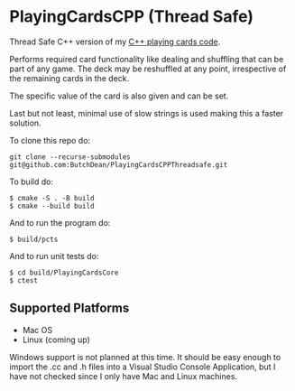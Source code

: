 # PlayingCardsCPP (Thread Safe)

Thread Safe C++ version of my [C++ playing cards code](https://github.com/ButchDean/PlayingCardsCPP "Playing Cards (Non-Thread Safe)").

Performs required card functionality like dealing and shuffling that can be part of any game. The deck may be reshuffled at any point, irrespective of the remaining cards in the deck.

The specific value of the card is also given and can be set.

Last but not least, minimal use of slow strings is used making this a faster solution.

To clone this repo do:
```
git clone --recurse-submodules git@github.com:ButchDean/PlayingCardsCPPThreadsafe.git
```
To build do:
```
$ cmake -S . -B build
$ cmake --build build
```
And to run the program do:
```
$ build/pcts
```
And to run unit tests do:
```
$ cd build/PlayingCardsCore
$ ctest
```
## Supported Platforms

* Mac OS
* Linux (coming up)

Windows support is not planned at this time. It should be easy enough to import the .cc and .h files into a Visual Studio Console Application, but I have not checked since I only have Mac and Linux machines.